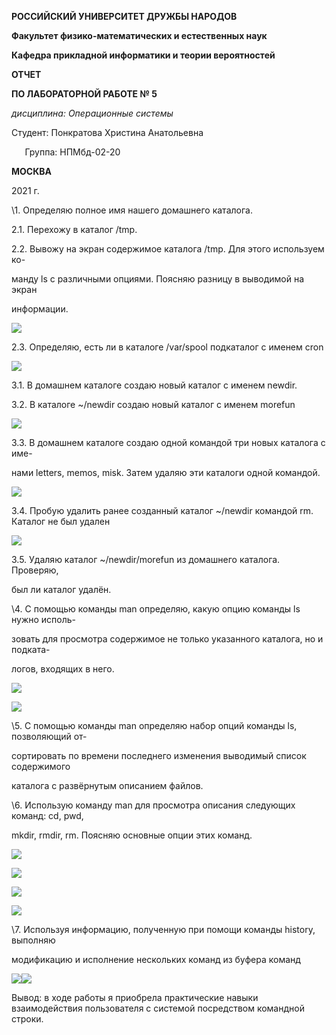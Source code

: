 ﻿**РОССИЙСКИЙ УНИВЕРСИТЕТ ДРУЖБЫ НАРОДОВ**

**Факультет физико-математических и естественных наук**

**Кафедра прикладной информатики и теории вероятностей**





**ОТЧЕТ** 

**ПО ЛАБОРАТОРНОЙ РАБОТЕ № 	5**

*дисциплина:	Операционные системы*		 









Студент: Понкратова Христина Анатольевна                                    

`	`Группа: НПМбд-02-20                                       








**МОСКВА**

2021 г.

\1. Определяю полное имя нашего домашнего каталога.

2.1. Перехожу в каталог /tmp.

2.2. Вывожу на экран содержимое каталога /tmp. Для этого используем ко-

манду ls с различными опциями. Поясняю разницу в выводимой на экран

информации.

![](Aspose.Words.597635c5-f28a-45e2-9a9f-ddfbac83023e.001.png)




2.3. Определяю, есть ли в каталоге /var/spool подкаталог с именем cron

![](Aspose.Words.597635c5-f28a-45e2-9a9f-ddfbac83023e.002.png)

3.1. В домашнем каталоге создаю новый каталог с именем newdir.

3.2. В каталоге ~/newdir создаю новый каталог с именем morefun

![](Aspose.Words.597635c5-f28a-45e2-9a9f-ddfbac83023e.003.png)

3.3. В домашнем каталоге создаю одной командой три новых каталога с име-

нами letters, memos, misk. Затем удаляю эти каталоги одной командой.

![](Aspose.Words.597635c5-f28a-45e2-9a9f-ddfbac83023e.004.png)

3.4. Пробую удалить ранее созданный каталог ~/newdir командой rm. Каталог не был удален

![](Aspose.Words.597635c5-f28a-45e2-9a9f-ddfbac83023e.005.png)

3.5. Удаляю каталог ~/newdir/morefun из домашнего каталога. Проверяю,

был ли каталог удалён.

\4. С помощью команды man определяю, какую опцию команды ls нужно исполь-

зовать для просмотра содержимое не только указанного каталога, но и подката-

логов, входящих в него.

![](Aspose.Words.597635c5-f28a-45e2-9a9f-ddfbac83023e.006.png)

![](Aspose.Words.597635c5-f28a-45e2-9a9f-ddfbac83023e.007.png)

\5. С помощью команды man определяю набор опций команды ls, позволяющий от-

сортировать по времени последнего изменения выводимый список содержимого

каталога с развёрнутым описанием файлов.




\6. Использую команду man для просмотра описания следующих команд: cd, pwd,

mkdir, rmdir, rm. Поясняю основные опции этих команд.

![](Aspose.Words.597635c5-f28a-45e2-9a9f-ddfbac83023e.008.png)

![](Aspose.Words.597635c5-f28a-45e2-9a9f-ddfbac83023e.009.png)

![](Aspose.Words.597635c5-f28a-45e2-9a9f-ddfbac83023e.010.png)

![](Aspose.Words.597635c5-f28a-45e2-9a9f-ddfbac83023e.011.png)





\7. Используя информацию, полученную при помощи команды history, выполняю

модификацию и исполнение нескольких команд из буфера команд

![](Aspose.Words.597635c5-f28a-45e2-9a9f-ddfbac83023e.012.png)![](Aspose.Words.597635c5-f28a-45e2-9a9f-ddfbac83023e.013.png)

Вывод: в ходе работы я приобрела практические навыки взаимодействия пользователя с системой посредством командной строки.


